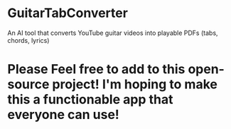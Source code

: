 # GuitarTabConverter
An AI tool that converts YouTube guitar videos into playable PDFs (tabs, chords, lyrics)
# Please Feel free to add to this open-source project! I'm hoping to make this a functionable app that everyone can use!
